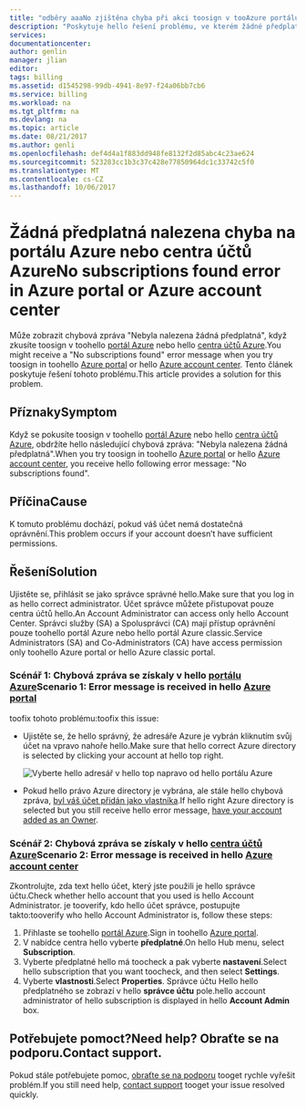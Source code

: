 ```yaml
---
title: "odběry aaaNo zjištěna chyba při akci toosign v tooAzure portálu nebo centra účtů Azure | Microsoft Docs"
description: "Poskytuje hello řešení problému, ve kterém žádné předplatné Nenalezeno, dojde k chybě při přihlášení tooAzure portálu nebo centra účtů Azure."
services: 
documentationcenter: 
author: genlin
manager: jlian
editor: 
tags: billing
ms.assetid: d1545298-99db-4941-8e97-f24a06bb7cb6
ms.service: billing
ms.workload: na
ms.tgt_pltfrm: na
ms.devlang: na
ms.topic: article
ms.date: 08/21/2017
ms.author: genli
ms.openlocfilehash: def4d4a1f883dd948fe8132f2d85abc4c23ae624
ms.sourcegitcommit: 523283cc1b3c37c428e77850964dc1c33742c5f0
ms.translationtype: MT
ms.contentlocale: cs-CZ
ms.lasthandoff: 10/06/2017
---
```

# <a name="no-subscriptions-found-error-in-azure-portal-or-azure-account-center"></a><span data-ttu-id="a8d28-103">Žádná předplatná nalezena chyba na portálu Azure nebo centra účtů Azure</span><span class="sxs-lookup"><span data-stu-id="a8d28-103">No subscriptions found error in Azure portal or Azure account center</span></span>
<span data-ttu-id="a8d28-104">Může zobrazit chybová zpráva "Nebyla nalezena žádná předplatná", když zkusíte toosign v toohello [portál Azure](https://portal.azure.com/) nebo hello [centra účtů Azure](https://account.windowsazure.com/Subscriptions).</span><span class="sxs-lookup"><span data-stu-id="a8d28-104">You might receive a "No subscriptions found" error message when you try toosign in toohello [Azure portal](https://portal.azure.com/) or hello [Azure account center](https://account.windowsazure.com/Subscriptions).</span></span> <span data-ttu-id="a8d28-105">Tento článek poskytuje řešení tohoto problému.</span><span class="sxs-lookup"><span data-stu-id="a8d28-105">This article provides a solution for this problem.</span></span>

## <a name="symptom"></a><span data-ttu-id="a8d28-106">Příznaky</span><span class="sxs-lookup"><span data-stu-id="a8d28-106">Symptom</span></span>

<span data-ttu-id="a8d28-107">Když se pokusíte toosign v toohello [portál Azure](https://portal.azure.com/) nebo hello [centra účtů Azure](https://account.windowsazure.com/Subscriptions), obdržíte hello následující chybová zpráva: "Nebyla nalezena žádná předplatná".</span><span class="sxs-lookup"><span data-stu-id="a8d28-107">When you try toosign in toohello [Azure portal](https://portal.azure.com/) or hello [Azure account center](https://account.windowsazure.com/Subscriptions), you receive hello following error message: "No subscriptions found".</span></span>

## <a name="cause"></a><span data-ttu-id="a8d28-108">Příčina</span><span class="sxs-lookup"><span data-stu-id="a8d28-108">Cause</span></span>

<span data-ttu-id="a8d28-109">K tomuto problému dochází, pokud váš účet nemá dostatečná oprávnění.</span><span class="sxs-lookup"><span data-stu-id="a8d28-109">This problem occurs if your account doesn’t have sufficient permissions.</span></span> 

## <a name="solution"></a><span data-ttu-id="a8d28-110">Řešení</span><span class="sxs-lookup"><span data-stu-id="a8d28-110">Solution</span></span>

<span data-ttu-id="a8d28-111">Ujistěte se, přihlásit se jako správce správné hello.</span><span class="sxs-lookup"><span data-stu-id="a8d28-111">Make sure that you log in as hello correct administrator.</span></span> <span data-ttu-id="a8d28-112">Účet správce můžete přistupovat pouze centra účtů hello.</span><span class="sxs-lookup"><span data-stu-id="a8d28-112">An Account Administrator can access only hello Account Center.</span></span> <span data-ttu-id="a8d28-113">Správci služby (SA) a Spolusprávci (CA) mají přístup oprávnění pouze toohello portál Azure nebo hello portál Azure classic.</span><span class="sxs-lookup"><span data-stu-id="a8d28-113">Service Administrators (SA) and Co-Administrators (CA) have access permission only toohello Azure portal or hello Azure classic portal.</span></span>

### <a name="scenario-1-error-message-is-received-in-hello-azure-portalhttpsportalazurecom"></a><span data-ttu-id="a8d28-114">Scénář 1: Chybová zpráva se získaly v hello [portálu Azure](https://portal.azure.com)</span><span class="sxs-lookup"><span data-stu-id="a8d28-114">Scenario 1: Error message is received in hello [Azure portal](https://portal.azure.com)</span></span>

<span data-ttu-id="a8d28-115">toofix tohoto problému:</span><span class="sxs-lookup"><span data-stu-id="a8d28-115">toofix this issue:</span></span>

* <span data-ttu-id="a8d28-116">Ujistěte se, že hello správný, že adresáře Azure je vybrán kliknutím svůj účet na vpravo nahoře hello.</span><span class="sxs-lookup"><span data-stu-id="a8d28-116">Make sure that hello correct Azure directory is selected by clicking your account at hello top right.</span></span>

  ![Vyberte hello adresář v hello top napravo od hello portálu Azure](./media/billing-no-subscriptions-found/directory-switch.png)

* <span data-ttu-id="a8d28-118">Pokud hello právo Azure directory je vybrána, ale stále hello chybová zpráva, [byl váš účet přidán jako vlastníka](billing-add-change-azure-subscription-administrator.md).</span><span class="sxs-lookup"><span data-stu-id="a8d28-118">If hello right Azure directory is selected but you still receive hello error message, [have your account added as an Owner](billing-add-change-azure-subscription-administrator.md).</span></span>

### <a name="scenario-2-error-message-is-received-in-hello-azure-account-centerhttpsaccountwindowsazurecomsubscriptions"></a><span data-ttu-id="a8d28-119">Scénář 2: Chybová zpráva se získaly v hello [centra účtů Azure](https://account.windowsazure.com/Subscriptions)</span><span class="sxs-lookup"><span data-stu-id="a8d28-119">Scenario 2: Error message is received in hello [Azure account center](https://account.windowsazure.com/Subscriptions)</span></span>

<span data-ttu-id="a8d28-120">Zkontrolujte, zda text hello účet, který jste použili je hello správce účtu.</span><span class="sxs-lookup"><span data-stu-id="a8d28-120">Check whether hello account that you used is hello Account Administrator.</span></span> <span data-ttu-id="a8d28-121">je tooverify, kdo hello účet správce, postupujte takto:</span><span class="sxs-lookup"><span data-stu-id="a8d28-121">tooverify who hello Account Administrator is, follow these steps:</span></span>

1. <span data-ttu-id="a8d28-122">Přihlaste se toohello [portál Azure](https://portal.azure.com).</span><span class="sxs-lookup"><span data-stu-id="a8d28-122">Sign in toohello [Azure portal](https://portal.azure.com).</span></span>
2. <span data-ttu-id="a8d28-123">V nabídce centra hello vyberte **předplatné**.</span><span class="sxs-lookup"><span data-stu-id="a8d28-123">On hello Hub menu, select **Subscription**.</span></span>
3. <span data-ttu-id="a8d28-124">Vyberte předplatné hello má toocheck a pak vyberte **nastavení**.</span><span class="sxs-lookup"><span data-stu-id="a8d28-124">Select hello subscription that you want toocheck, and then select **Settings**.</span></span>
4. <span data-ttu-id="a8d28-125">Vyberte **vlastnosti**.</span><span class="sxs-lookup"><span data-stu-id="a8d28-125">Select **Properties**.</span></span> <span data-ttu-id="a8d28-126">Správce účtu Hello hello předplatného se zobrazí v hello **správce účtu** pole.</span><span class="sxs-lookup"><span data-stu-id="a8d28-126">hello account administrator of hello subscription is displayed in hello **Account Admin** box.</span></span>

## <a name="need-help-contact-support"></a><span data-ttu-id="a8d28-127">Potřebujete pomoct?</span><span class="sxs-lookup"><span data-stu-id="a8d28-127">Need help?</span></span> <span data-ttu-id="a8d28-128">Obraťte se na podporu.</span><span class="sxs-lookup"><span data-stu-id="a8d28-128">Contact support.</span></span>
<span data-ttu-id="a8d28-129">Pokud stále potřebujete pomoc, [obraťte se na podporu](http://go.microsoft.com/fwlink/?linkid=544831&clcid=0x409) tooget rychle vyřešit problém.</span><span class="sxs-lookup"><span data-stu-id="a8d28-129">If you still need help, [contact support](http://go.microsoft.com/fwlink/?linkid=544831&clcid=0x409) tooget your issue resolved quickly.</span></span> 
